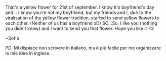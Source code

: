 That's a yellow flower for 21st of september.
I know it's boyfriend's day and... I know you're not my boyfriend, but my friends and I, due to the viralisation of the yellow flower tradition, started to send yellow flowers to each other. 
(Neither of us has a boyfriend xD)
SO...So, I like you (nothing you didn't know) and I want to send you that flower. Hope you like it <3

~Sofía

PD: Mi dispiace non scrivere in italiano, ma è più facile per me organizzare le mie idee in inglese.
